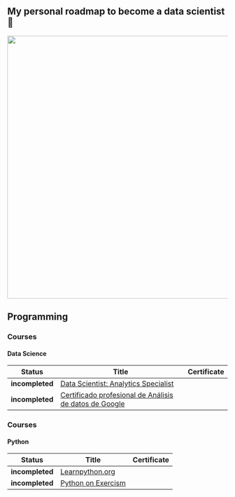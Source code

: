 
<h2>My personal roadmap to become a data scientist 🦉</h2>
<p align="center"> 
<img src="http://imgfz.com/i/j6neMc7.gif" width="600">
</p>

## Programming
### Courses
#### Data Science
  
 | Status | Title | Certificate | 
 | -------- | ----- | ----------- |
 | **incompleted** | [Data Scientist: Analytics Specialist](https://www.codecademy.com/learn/paths/data-analyst) |
 | **incompleted** | [Certificado profesional de Análisis de datos de Google](https://bit.ly/3ReszaJ) |
 
### Courses
#### Python
  
 | Status | Title | Certificate | 
 | -------- | ----- | ----------- |
 | **incompleted** | [Learnpython.org](https://www.learnpython.org/) |
 | **incompleted** | [Python on Exercism](https://exercism.org/tracks/python) |
